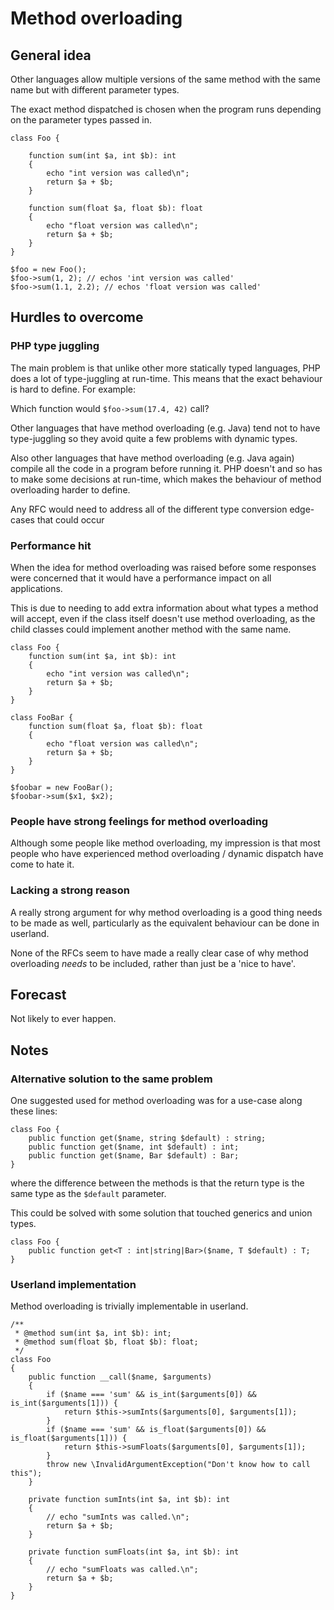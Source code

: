 # Method overloading

## General idea

Other languages allow multiple versions of the same method with the same name but with different parameter types.

The exact method dispatched is chosen when the program runs depending on the parameter types passed in.

```
class Foo {

    function sum(int $a, int $b): int
    {
        echo "int version was called\n";
        return $a + $b;
    }
    
    function sum(float $a, float $b): float
    {
        echo "float version was called\n";
        return $a + $b;
    }
}

$foo = new Foo();
$foo->sum(1, 2); // echos 'int version was called' 
$foo->sum(1.1, 2.2); // echos 'float version was called'

```



## Hurdles to overcome


### PHP type juggling

The main problem is that unlike other more statically typed languages, PHP does a lot of type-juggling at run-time. This means that the exact behaviour is hard to define. For example:

Which function would `$foo->sum(17.4, 42)` call? 

Other languages that have method overloading (e.g. Java) tend not to have type-juggling so they avoid quite a few problems with dynamic types.

Also other languages that have method overloading (e.g. Java again) compile all the code in a program before running it. PHP doesn't and so has to make some decisions at run-time, which makes the behaviour of method overloading harder to define.

Any RFC would need to address all of the different type conversion edge-cases that could occur


### Performance hit

When the idea for method overloading was raised before some responses were concerned that it would have a performance impact on all applications.

This is due to needing to add extra information about what types a method will accept, even if the class itself doesn't use method overloading, as the child classes could implement another method with the same name.

```
class Foo {
    function sum(int $a, int $b): int
    {
        echo "int version was called\n";
        return $a + $b;
    }
}

class FooBar {
    function sum(float $a, float $b): float
    {
        echo "float version was called\n";
        return $a + $b;
    }
}

$foobar = new FooBar();
$foobar->sum($x1, $x2);
```


### People have strong feelings for method overloading


Although some people like method overloading, my impression is that most people who have experienced method overloading / dynamic dispatch have come to hate it. 

### Lacking a strong reason

A really strong argument for why method overloading is a good thing needs to be made as well, particularly as
the equivalent behaviour can be done in userland.

None of the RFCs seem to have made a really clear case of why method overloading _needs_ to be included, rather than just be a 'nice to have'.


## Forecast

Not likely to ever happen.


## Notes

### Alternative solution to the same problem 

One suggested used for method overloading was for a use-case along these lines:

```
class Foo {
    public function get($name, string $default) : string;
    public function get($name, int $default) : int;
    public function get($name, Bar $default) : Bar;
}
```

where the difference between the methods is that the return type is the same type as the `$default` parameter.

This could be solved with some solution that touched generics and union types.

```
class Foo {
    public function get<T : int|string|Bar>($name, T $default) : T;
}
```


### Userland implementation

Method overloading is trivially implementable in userland.

```
/**
 * @method sum(int $a, int $b): int;
 * @method sum(float $b, float $b): float;
 */
class Foo
{
    public function __call($name, $arguments)
    {
        if ($name === 'sum' && is_int($arguments[0]) && is_int($arguments[1])) {
            return $this->sumInts($arguments[0], $arguments[1]);
        }
        if ($name === 'sum' && is_float($arguments[0]) &&
is_float($arguments[1])) {
            return $this->sumFloats($arguments[0], $arguments[1]);
        }
        throw new \InvalidArgumentException("Don't know how to call this");
    }

    private function sumInts(int $a, int $b): int
    {
        // echo "sumInts was called.\n";
        return $a + $b;
    }

    private function sumFloats(int $a, int $b): int
    {
        // echo "sumFloats was called.\n";
        return $a + $b;
    }
}

```